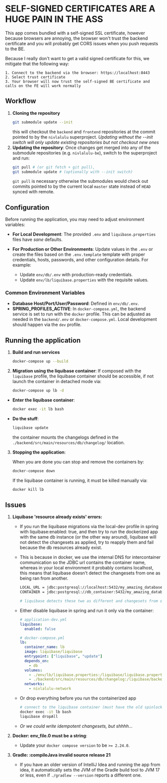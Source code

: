 # SELF-SIGNED CERTIFICATES ARE A HUGE PAIN IN THE ASS
  This app comes bundled with a self-signed SSL certificate, however because browsers are annoying, the browser won't trust the backend certificate and you will probably get CORS issues when you push requests to the BE.

  Because I really don't want to get a valid signed certificate for this, we mitigate that the following way:

    1. Connect to the backend via the browser: https://localhost:8443
    2. Select trust certificate
    3. Your browser will now trust the self-signed BE certificate and calls on the FE will work normally

## Workflow
1. **Cloning the repository**
    ```bash
    git submodule update --init
    ```
    this will checkout the `backend` and `frontend` repositories at the commit pointed to by the `nivlalulu` superproject.
    *Updating without the --init switch will only update existing repositories but not checkout new ones*
2. **Updating the repository**:
  Once changes get merged into any of the submodule repositories (e.g. `nivlalulu-be`), switch to the superproject and run:
    ```bash
    git pull # (or git fetch + git pull), 
    git submodule update # (optionally with --init switch)
    ```
    `git pull` is necessary otherwise the submodules would check out commits pointed to by the current local `master` state instead of `HEAD` synced with remote.

## Configuration
Before running the application, you may need to adjust environment variables:

- **For Local Development**: The provided `.env` and `liquibase.properties` files have *sane* defaults. 

- **For Production or Other Environments**:  Update values in the `.env` or create the files based on the `.env.template` template with proper credentials, hosts, passwords, and other configuration details. For example:
  - Update `env/db/.env` with production-ready credentials.
  - Update `env/lb/liquibase.properties` with the requisite values.

### Common Environment Variables

- **Database Host/Port/User/Password**: Defined in `env/db/.env`.
- **SPRING_PROFILES_ACTIVE**: In `docker-compose.yml`, the backend service is set to run with the `docker` profile. This can be adjusted as needed in the `backend/.env` or `docker-compose.yml`. Local development should happen via the `dev` profile.

## Running the application
1. **Build and run services**
    ```bash
    docker-compose up --build
    ```

2. **Migration using the liquibase container**: If composed with the `liquibase` profile, the liquibase container should be accessible, if not launch the container in detached mode via:
    ```bash
    docker-compose up lb -d
    ```
- **Enter the liquibase container**:
  ```bash
  docker exec -it lb bash
  ```
- **Do the stuff**:
  ```bash
  liquibase update
  ```
    the container mounts the changelogs defined in the `./backend/src/main/resources/db/changelog/` location.
  

3. **Stopping the application**:

    When you are done you can stop and remove the containers by:
    ```bash
    docker-compose down
    ```
    If the liquibase container is running, it must be killed manually via:
    ```bash
    docker kill lb
    ```

## Issues
1. **Liquibase 'resource already exists' errors:**

    -  If you run the liquibase migrations via the local-dev profile in spring with liquibase:enabled: true, and then try to 
    run the dockerized app with the same db instance (or the other way around), liquibase will not detect the changesets as applied, try to reapply them and fail because
    the db resources already exist.
    - This is because in docker, we use the internal DNS for intercontainer communication so the JDBC url contains the container name,
    whereas in your local environment it probably contains localhost, 
    this means that liquibase doesn't detect the changesets from one as being ran from another.
      ```bash
      LOCAL_URL = jdbc:postgresql://localhost:5432/my_amazing_database
      CONTAINER = jdbc:postgresql://db_container:5432/my_amazing_database

      # liquibase detects these two as different and changesets from one don't apply to the other one, so it tries to rerun them.
      ```
    - Either disable liquibase in spring and run it only via the container:
      ```yml
      # application-dev.yml
      liquibase:
        enabled: false
      ```
      ```yml
      # docker-compose.yml
      lb:
        container_name: lb
        image: liquibase/liquibase
        entrypoint: ["liquibase", "update"]
        depends_on:
          - db
        volumes:
          - ./env/lb/liquibase.properties:/liquibase/liquibase.properties
          - ./backend/src/main/resources/db/changelog:/liquibase/backend_changelog
        networks:
          - nivlalulu-network
      ```
    - Or drop everything before you run the containerized app
      ```bash
      # connect to the liquibase container (must have the old spinlocked entrypoint to keep the container alive)
      docker exec -it lb bash
      liquibase dropAll
      ```

    - *Or we could write idempotent changesets, but shhhh...* 
2. **Docker: env_file.0 must be a string**:
    - Update your `docker compose version` to be `>= 2.24.0`.
3. **Gradle: :compileJava invalid source release 21**
    - If you have an older version of IntelliJ Idea and running the app from idea, it automatically sets the JVM of the Gradle build tool to JVM 17 or less, even if `./gradlew --version` reports a different one.


